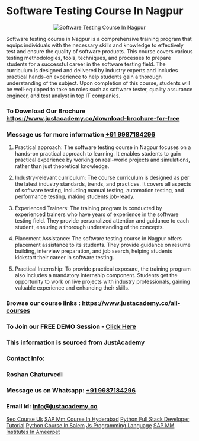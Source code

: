 # Software Testing Course In Nagpur

<p align="center">
  <a href="https://justacademy.co/program-detail/software-testing">
    <img src="https://justacademy.co/storage2/program_images/1704700438.webp" alt="Software Testing Course In Nagpur">
  </a>
</p>


Software testing course in Nagpur is a comprehensive training program that equips individuals with the necessary skills and knowledge to effectively test and ensure the quality of software products. This course covers various testing methodologies, tools, techniques, and processes to prepare students for a successful career in the software testing field. The curriculum is designed and delivered by industry experts and includes practical hands-on experience to help students gain a thorough understanding of the subject. Upon completion of this course, students will be well-equipped to take on roles such as software tester, quality assurance engineer, and test analyst in top IT companies.
### To Download Our Brochure https://www.justacademy.co/download-brochure-for-free
### Message us for more information [+91 9987184296](https://api.whatsapp.com/send?phone=919987184296)
1) Practical approach: The software testing course in Nagpur focuses on a hands-on practical approach to learning. It enables students to gain practical experience by working on real-world projects and simulations, rather than just theoretical knowledge.

2) Industry-relevant curriculum: The course curriculum is designed as per the latest industry standards, trends, and practices. It covers all aspects of software testing, including manual testing, automation testing, and performance testing, making students job-ready.

3) Experienced Trainers: The training program is conducted by experienced trainers who have years of experience in the software testing field. They provide personalized attention and guidance to each student, ensuring a thorough understanding of the concepts.

4) Placement Assistance: The software testing course in Nagpur offers placement assistance to its students. They provide guidance on resume building, interview preparation, and job search, helping students kickstart their career in software testing.

5) Practical Internship: To provide practical exposure, the training program also includes a mandatory internship component. Students get the opportunity to work on live projects with industry professionals, gaining valuable experience and enhancing their skills.

### Browse our course links : https://www.justacademy.co/all-courses 
### To Join our FREE DEMO Session - [Click Here](https://www.justacademy.co/register-for-course-demo)


### This information is sourced from JustAcademy
### Contact Info:
### Roshan Chaturvedi
### Message us on Whatsapp: [+91 9987184296](https://api.whatsapp.com/send?phone=919987184296)
### Email id: [info@justacademy.co](mailto:info@justacademy.co)
                    
[Seo Course Uk](https://www.linkedin.com/pulse/seo-course-uk-justacademy-london-cl0gf?trackingId=QJe6BKnYqTGTrXtqnzVsRQ%3D%3D&lipi=urn%3Ali%3Apage%3Ad_flagship3_company_admin%3BosK2%2F2EMSuK0OJgUxbYcDg%3D%3D)
[SAP Mm Course In Hyderabad](https://www.linkedin.com/pulse/sap-mm-course-hyderabad-justacademy-hyderabad-s3xwf/)
[Python Full Stack Developer Tutorial](https://medium.com/@shivamja27/python-full-stack-developer-tutorial-5a9a0b440b2b)
[Python Course In Salem](https://medium.com/@mistersumit961/python-course-in-salem-a2d7c4ed364f)
[Js Programming Language](https://justacademyin.github.io/Articles/Js-Programming-Language)
[SAP MM Institutes In Ameerpet](https://justacademyin.github.io/Articles/SAP-MM-Institutes-In-Ameerpet)

